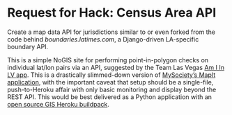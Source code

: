 Request for Hack: Census Area API
====

Create a map data API for jurisdictions similar to or even forked from the code behind *boundaries.latimes.com*, a Django-driven LA-specific boundary API.

This is a simple NoGIS site for performing point-in-polygon checks on
individual lat/lon pairs via an API, suggested by the Team Las Vegas [Am I In
LV app](https://github.com/codeforamerica/amiinlv). This is a drastically slimmed-down version of [MySociety’s MapIt
application](http://code.mapit.mysociety.org/), with the important caveat that setup should be a
single-file, push-to-Heroku affair with only basic monitoring and display
beyond the REST API. This would be best delivered as a Python application
with an [open source GIS Heroku buildpack](https://github.com/migurski/heroku-buildpack-pygeo).
